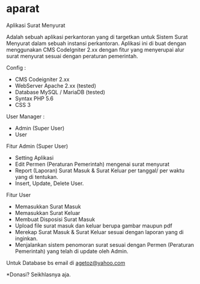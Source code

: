# aparat
Aplikasi Surat Menyurat

Adalah sebuah aplikasi perkantoran yang di targetkan untuk Sistem Surat Menyurat dalam sebuah instansi perkantoran.
Aplikasi ini di buat dengan menggunakan CMS CodeIgniter 2.xx dengan fitur yang menyerupai alur surat menyurat sesuai dengan peraturan pemerintah.

Config :
- CMS Codeigniter 2.xx
- WebServer Apache 2.xx (tested)
- Database MySQL / MariaDB (tested)
- Syntax PHP 5.6
- CSS 3

User Manager :
- Admin (Super User)
- User

Fitur Admin (Super User)
- Setting Aplikasi
- Edit Permen (Peraturan Pemerintah) mengenai surat menyurat
- Report (Laporan) Surat Masuk & Surat Keluar per tanggal/ per waktu yang di tentukan.
- Insert, Update, Delete User.

Fitur User
- Memasukkan Surat Masuk
- Memasukkan Surat Keluar
- Membuat Disposisi Surat Masuk
- Upload file surat masuk dan keluar berupa gambar maupun pdf
- Merekap Surat Masuk & Surat Keluar sesuai dengan laporan yang di inginkan.
- Menjalankan sistem penomoran surat sesuai dengan Permen (Peraturan Pemerintah) yang telah di update oleh Admin.

Untuk Database bs email di agetoz@yahoo.com

*Donasi? Seikhlasnya aja.
